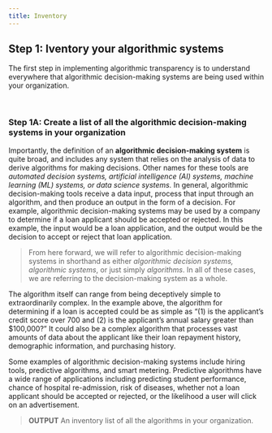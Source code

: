 ```yaml
---
title: Inventory
---
```


## Step 1: Iventory your algorithmic systems

The first step in implementing algorithmic transparency is to understand everywhere that algorithmic decision-making systems are being used within your organization.

<br>

### Step 1A: Create a list of all the algorithmic decision-making systems in your organization

Importantly, the definition of an **algorithmic decision-making system** is quite broad, and includes any system that relies on the analysis of data to derive algorithms for making decisions. Other names for these tools are _automated decision systems, artificial intelligence (AI) systems, machine learning (ML) systems, or data science systems._ In general, algorithmic decision-making tools receive a data input, process that input through an algorithm, and then produce an output in the form of a decision. For example, algorithmic decision-making systems may be used by a company to determine if a loan applicant should be accepted or rejected. In this example, the input would be a loan application, and the output would be the decision to accept or reject that loan application.

> From here forward, we will refer to algorithmic decision-making systems in shorthand as either _algorithmic decision systems, algorithmic systems_, or just simply _algorithms_. In all of these cases, we are referring to the decision-making system as a whole.

The algorithm itself can range from being deceptively simple to extraordinarily complex. In the example above, the algorithm for determining if a loan is accepted could be as simple as “(1) is the applicant’s credit score over 700 and (2) is the applicant’s annual salary greater than \$100,000?” It could also be a complex algorithm that processes vast amounts of data about the applicant like their loan repayment history, demographic information, and purchasing history.

Some examples of algorithmic decision-making systems include hiring tools, predictive algorithms, and smart metering. Predictive algorithms have a wide range of applications including predicting student performance, chance of hospital re-admission, risk of diseases, whether not a loan applicant should be accepted or rejected, or the likelihood a user will click on an advertisement.

> **OUTPUT** An inventory list of all the algorithms in your organization.